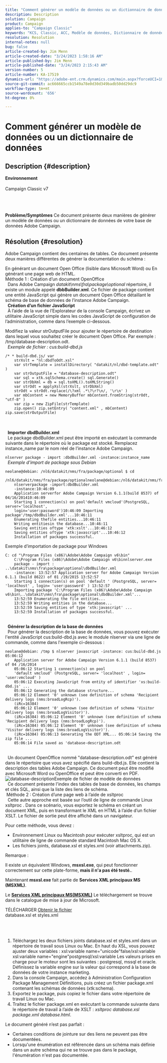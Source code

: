 ```yaml
---
title: "Comment générer un modèle de données ou un dictionnaire de données"
description: Description
solution: Campaign
product: Campaign
applies-to: "Campaign Classic"
keywords: "KCS, Classic, ACC, Modèle de données, Dictionnaire de données, Comment"
resolution: Resolution
internal-notes: null
bug: false
article-created-by: Jim Menn
article-created-date: "3/24/2023 1:58:16 AM"
article-published-by: Jim Menn
article-published-date: "3/24/2023 2:15:43 AM"
version-number: 5
article-number: KA-17519
dynamics-url: "https://adobe-ent.crm.dynamics.com/main.aspx?forceUCI=1&pagetype=entityrecord&etn=knowledgearticle&id=42e0f551-e7c9-ed11-b597-6045bd0061cb"
source-git-commit: ac666665ccb1549a78e0d30d349badb50dd29dc9
workflow-type: tm+mt
source-wordcount: '656'
ht-degree: 0%

---
```


# Comment générer un modèle de données ou un dictionnaire de données

## Description {#description}

<b>Environnement</b><br><br>Campaign Classic v7<br><br> <br><br><br><b>Problème/Symptômes</b>
Ce document présente deux manières de générer un modèle de données ou un dictionnaire de données de votre base de données Adobe Campaign.


## Résolution {#resolution}


Adobe Campaign contient des centaines de tables. Ce document présente deux manières différentes de générer la documentation du schéma :

En générant un document Open Office (lisible dans Microsoft Word) ou En générant une page web de HTML.
<br>Méthode 1 : Création d’un document OpenOffice<br> 
Dans Adobe Campaign *datakit\nms\fra\package\optional* répertoire, il existe un module appelé <b>dbbBuilder.xml</b>. Ce fichier de package contient une entité JavaScript qui génère un document Open Office détaillant le schéma de base de données de l’instance Adobe Campaign.
<br> 
<b>Création d’un fichier JavaScript</b>
<br> 
À l’aide de la vue de l’Explorateur de la console Campaign, écrivez un utilitaire JavaScript simple dans les codes JavaScript de configuration de l’administration, comme dans l’exemple ci-dessous.

Modifiez la valeur strOutputFile pour ajouter le répertoire de destination dans lequel vous souhaitez créer le document Open Office. Par exemple : /tmp/database-description.odt.
<br> 
*Exemple de fichier : cus:build-dbd.js*


```
/* * build-dbd.js/ var 
    strXslt = "nl:dbdToOdt.xsl" 
    var strTemplate = installDirectory( "datakit/nl/dbd-template.odt" ) 
    var strOutputFile = "database-description.odt" 
    var sql = xtk.sqlSchema.create() sql.Generate() 
    var strDbXml = db = sql.toXML().toXMLString() 
    var strOdt = applyXsl(strXslt, strDbXml) 
    strOdt = strOdt.replace(/\?xml .*\?\r?\n/, '\r\n' ) 
    var mbContent = new MemoryBuffer mbContent.fromString(strOdt, "utf-8" ) 
    var zip = new ZipFile(strTemplate) 
    zip.open() zip.setEntry( "content.xml" , mbContent) zip.save(strOutputFile)
```

<br> <br> 
<b>Importer dbdBuilder.xml</b>
<br> 
Le package dbdBuilder.xml peut être importé en exécutant la commande suivante dans le répertoire où le package est stocké. Remplacez instance_name par le nom réel de l’instance Adobe Campaign.

`nlserver package - import :dbdBuilder.xml -instance:instance_name`
<br> 
*Exemple d&#39;import de package sous Debian*


```
neolane@debian: /nl6/datakit/nms/fra/package/optional $ cd 
    /nl6/datakit/nms/fra/package/optionalneolane@debian:/nl6/datakit/nms/fra/package/optional$ 
    nlserverpackage -import:dbdBuilder.xml 
    -instance:10:46:09 
    Application serverfor Adobe Campaign Version 6.1.1(build 8537) of 04/16/201410:46:09 
    Starting 1 connection(s) on pool'default vmcloud'(PostgreSQL, server='localhost', 
    login='user:password')10:46:09 Importing package'/tmp/dbdBuilder.xml'...10:46:11 
    Enumerating thefile entities...10:46:11 
    Writing entitiesin the database...10:46:11 
    Saving entities oftype 'xtk:xslt'...10:46:12 
    Saving entities oftype 'xtk:javascript'...10:46:12 
    Installation of packages successful.
```


Exemple d’importation de package pour Windows


```
C: cd "\Program Files (x86)\Adobe\Adobe Campaign v6\bin" 
    C:\Program Files (x86)\Adobe\Adobe Campaign v6\binnlserver.exe 
    package - import : ..\datakit\nms\fra\package\optional\dbdBuilder.xml 
    -instance: 13:52:57 Application server for Adobe Campaign Version 6.1.1 (build 8622) of 01 /19/2015 13:52:57 
    Starting 1 connection(s) on pool 'default ' (PostgreSQL, server= 'localhost' , login= 'user:password' ) 13:52:57
    Importing package 'C:\Program Files (x86)\Adobe\Adobe Campaign v6\bin\..\datakit\nms\fra\package\optional\dbdBuilder.xml'... 
    13:52:59 Enumerating the file entities... 
    13:52:59 Writing entities in the database... 
    13:52:59 Saving entities of type 'xtk:javascript' ... 
    13:52:59 Installation of packages successful.
```

<br> 
<b>Générer la description de la base de données</b>
<br> 
Pour générer la description de la base de données, vous pouvez exécuter l&#39;entité JavaScript cus:build-dbd.js avec le module nlserver via une ligne de commande, comme dans l&#39;exemple ci-dessous :


```
neolane@debian: /tmp $ nlserver javascript -instance: cus:build-dbd.js 05:06:12 
    Application server for Adobe Campaign Version 6.1.1 (build 8537) of 04 /16/2014 
    05:06:12 Starting 1 connection(s) on pool 
    'default vmcloud' (PostgreSQL, server= 'localhost' , login= 'user:vmcloud' ) 
    05:06:12 Executing JavaScript from entity of identifier 'xs:build-dbd.js' ... 
    05:06:12 Generating the database structure... 
    05:06:12 Element '0' unknown (see definition of schema 'Recipient delivery logs (nms:broadLogRcp)'). 
    (iRc=16384) 
    05:06:12 Element '0' unknown (see definition of schema 'Visitor delivery logs (nms:broadLogVisitor)'). 
    (iRc=16384) 05:06:12 Element '0' unknown (see definition of schema 'Recipient delivery logs (nms:broadLogRcp)'). 
    (iRc=16384) 05:06:12 Element '0' unknown (see definition of schema 'Visitor delivery logs (nms:broadLogVisitor)'). 
    (iRc=16384) 05:06:13 Generating the ODT XML... 05:06:14 Saving the zip file ... 
    05:06:14 File saved as 'database-description.odt
```

<br> 
Un document OpenOffice nommé &quot;database-description.odt&quot; est généré dans le répertoire que vous avez spécifié dans build-dbd.js. Elle contient la description des tables Adobe Campaign. Ce document peut être modifié avec Microsoft Word ou OpenOffice et peut être converti en PDF.
![database-description](https://helpx.adobe.com/content/dam/help/en/campaign/kb/generate-data-model/jcr%3acontent/main-pars/image/database-description.gif "database-description")Exemple de fichier de modèle de données<br> 
Ce document présente l&#39;index des tables de base de données, les champs et clés SQL, ainsi que la liste des liens de schéma.
<br> Méthode 2 : Création d’une page web à l’aide de xsltproc<br> 
Cette autre approche est basée sur l’outil de ligne de commande Linux xsltproc . Dans ce scénario, vous exportez le schéma en créant un document XML, puis en transformant le XML en HTML à l’aide d’un fichier XSLT. Le fichier de sortie peut être affiché dans un navigateur.

Pour cette méthode, vous devez :

- Environnement Linux ou Macintosh pour exécuter xsltproc, qui est un utilitaire de ligne de commande standard Macintosh Mac OS X.
- Les fichiers joints, database.xsl et styles.xml (voir attachments.zip).


Remarque :

Il existe un équivalent Windows, <b>msxsl.exe</b>, qui peut fonctionner correctement sur cette plate-forme, <b>mais il n&#39;a pas été testé.</b>.

Maintenant <b>msxsl.exe</b> fait partie de <b>Services XML principaux MS (MSXML)</b>.

Le <b>[Services XML principaux MS](https://www.catalog.update.microsoft.com/Search.aspx?q=Microsoft%20Core%20XML%20Services%20%28MSXML%29%204.0)</b><b>[(MSXML)](https://www.catalog.update.microsoft.com/Search.aspx?q=Microsoft%20Core%20XML%20Services%20%28MSXML%29%204.0)</b> Le téléchargement se trouve dans le catalogue de mise à jour de Microsoft.



TÉLÉCHARGER
[Obtenir le fichier](https://helpx.adobe.com/content/dam/help/en/campaign/kb/generate-data-model/jcr:content/main-pars/download_123504941/attachments.zip "attachments.zip") <br>database.xsl et styles.xml<br> <br> <br> 
1. Téléchargez les deux fichiers joints database.xsl et styles.xml dans un répertoire de travail sous Linux ou Mac. En haut du XSL, vous pouvez ajuster deux variables : xsl:variable name=&quot;unicode&quot;false/xsl:variable xsl:variable name=&quot;engine&quot;postgresql/xsl:variable Les valeurs prises en charge pour le moteur sont les suivantes : postgresql, mssql et oracle. Définissez la variable engine sur la valeur qui correspond à la base de données de votre instance marketing.
2. Dans la console Campaign, accédez à Administration Configuration Package Management Définitions, puis créez un fichier package.xml contenant les schémas de données (xtk:schema).
3. Exportez le package, puis copiez le fichier dans votre répertoire de travail Linux ou Mac.
4. Traitez le fichier package.xml en exécutant la commande suivante dans le répertoire de travail à l’aide de XSLT : *xsltproc database.xsl package.xml database.html*.


Le document généré n’est pas parfait :

- Certaines conditions de jointure sur des liens ne peuvent pas être documentées.
- Lorsqu&#39;une énumération est référencée dans un schéma mais définie dans un autre schéma qui ne se trouve pas dans le package, l&#39;énumération n&#39;est pas documentée.


